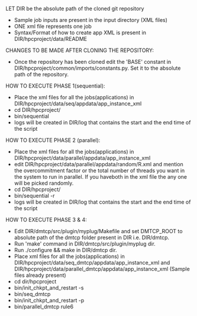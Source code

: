 LET DIR be the absolute path of the cloned git repository

- Sample job inputs are present in the input directory (XML files)
- ONE xml file represents one job
- Syntax/Format of how to create app XML is present in DIR/hpcproject/data/README

CHANGES TO BE MADE AFTER CLONING THE REPOSITORY:

- Once the repository has been cloned edit the 'BASE' constant in DIR/hpcproject/common/imports/constants.py. Set it to the absolute path of the repository.  

HOW TO EXECUTE PHASE 1(sequential): 

- Place the xml files for all the jobs(applications) in DIR/hpcproject/data/seq/appdata/app_instance_xml
- cd DIR/hpcproject/
- bin/sequential
- logs will be created in DIR/log that contains the start and the end time of the script

HOW TO EXECUTE PHASE 2 (parallel):

- Place the xml files for all the jobs(applications) in DIR/hpcproject/data/parallel/appdata/app_instance_xml
- edit DIR/hpcproject/data/parallel/appdata/random/R.xml and mention the overcommitment factor or the total number of threads you want in the system to run in parallel. If you haveboth in the xml file the any one will be picked randomly.
- cd DIR/hpcproject/
- bin/sequential -r
- logs will be created in DIR/log that contains the start and the end time of the script

HOW TO EXECUTE PHASE 3 & 4:

- Edit DIR/dmtcp/src/plugin/myplug/Makefile and set DMTCP_ROOT to absolute path of the dmtcp folder present in DIR i.e. DIR/dmtcp.
- Run 'make' command in DIR/dmtcp/src/plugin/myplug dir.
- Run ./configure && make in DIR/dmtcp dir.
- Place xml files for all the jobs(applications) in  DIR/hpcproject/data/seq_dmtcp/appdata/app_instance_xml and DIR/hpcproject/data/parallel_dmtcp/appdata/app_instance_xml (Sample files already present)
- cd dir/hpcproject
- bin/init_chkpt_and_restart -s
- bin/seq_dmtcp
- bin/init_chkpt_and_restart -p 
- bin/parallel_dmtcp rule6
